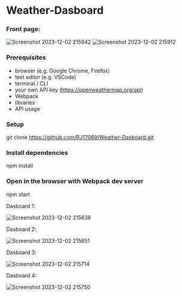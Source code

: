 # Weather-Dasboard

### Front page:

![Screenshot 2023-12-02 215942](https://github.com/RJ17069/Weather-Dasboard/assets/104430062/90085bb8-31eb-4e82-b1fd-fbe8168804b7) ![Screenshot 2023-12-02 215912](https://github.com/RJ17069/Weather-Dasboard/assets/104430062/d8533d15-540f-4923-9ba6-a809f8a7f464)

### Prerequisites
- browser (e.g. Google Chrome, Firefox)
- text editor (e.g. VSCode)
- terminal / CLI
- your own API key (https://openweathermap.org/api)
- Webpack
- libraries
- API usage


### Setup

git clone https://github.com/RJ17069/Weather-Dasboard.git

### Install dependencies

npm install

### Open in the browser with Webpack dev server

npm start

Dasboard 1:

![Screenshot 2023-12-02 215638](https://github.com/RJ17069/Weather-Dasboard/assets/104430062/c1ea85d1-2919-497e-bf22-c77b3f3d54fa)

Dasboard 2:

![Screenshot 2023-12-02 215651](https://github.com/RJ17069/Weather-Dasboard/assets/104430062/d063b0da-fa10-4bb2-a206-acf579185515)


Dasboard 3:

![Screenshot 2023-12-02 215714](https://github.com/RJ17069/Weather-Dasboard/assets/104430062/84ee36ee-27d5-4b03-a846-5da6d11a57e1)


Dasboard 4:

![Screenshot 2023-12-02 215750](https://github.com/RJ17069/Weather-Dasboard/assets/104430062/a76d6af3-f47f-46b8-ad95-c15ec3ca33d0)
